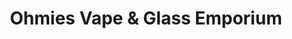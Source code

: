---
title: "Ohmies Vape & Glass Emporium"
url: /siloam-springs/ohmies-vape-und-glass-emporium/
shop: E-Zigaretten
---